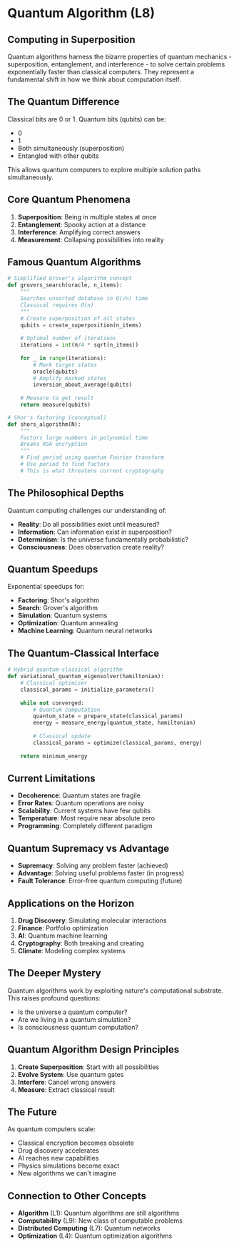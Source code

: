 # Quantum Algorithm (L8)

## Computing in Superposition

Quantum algorithms harness the bizarre properties of quantum mechanics - superposition, entanglement, and interference - to solve certain problems exponentially faster than classical computers. They represent a fundamental shift in how we think about computation itself.

## The Quantum Difference

Classical bits are 0 or 1. Quantum bits (qubits) can be:
- 0
- 1  
- Both simultaneously (superposition)
- Entangled with other qubits

This allows quantum computers to explore multiple solution paths simultaneously.

## Core Quantum Phenomena

1. **Superposition**: Being in multiple states at once
2. **Entanglement**: Spooky action at a distance
3. **Interference**: Amplifying correct answers
4. **Measurement**: Collapsing possibilities into reality

## Famous Quantum Algorithms

```python
# Simplified Grover's algorithm concept
def grovers_search(oracle, n_items):
    """
    Searches unsorted database in O(√n) time
    Classical requires O(n)
    """
    # Create superposition of all states
    qubits = create_superposition(n_items)
    
    # Optimal number of iterations
    iterations = int(π/4 * sqrt(n_items))
    
    for _ in range(iterations):
        # Mark target states
        oracle(qubits)
        # Amplify marked states
        inversion_about_average(qubits)
    
    # Measure to get result
    return measure(qubits)

# Shor's factoring (conceptual)
def shors_algorithm(N):
    """
    Factors large numbers in polynomial time
    Breaks RSA encryption
    """
    # Find period using quantum Fourier transform
    # Use period to find factors
    # This is what threatens current cryptography
```

## The Philosophical Depths

Quantum computing challenges our understanding of:
- **Reality**: Do all possibilities exist until measured?
- **Information**: Can information exist in superposition?
- **Determinism**: Is the universe fundamentally probabilistic?
- **Consciousness**: Does observation create reality?

## Quantum Speedups

Exponential speedups for:
- **Factoring**: Shor's algorithm
- **Search**: Grover's algorithm  
- **Simulation**: Quantum systems
- **Optimization**: Quantum annealing
- **Machine Learning**: Quantum neural networks

## The Quantum-Classical Interface

```python
# Hybrid quantum-classical algorithm
def variational_quantum_eigensolver(hamiltonian):
    # Classical optimizer
    classical_params = initialize_parameters()
    
    while not converged:
        # Quantum computation
        quantum_state = prepare_state(classical_params)
        energy = measure_energy(quantum_state, hamiltonian)
        
        # Classical update
        classical_params = optimize(classical_params, energy)
    
    return minimum_energy
```

## Current Limitations

- **Decoherence**: Quantum states are fragile
- **Error Rates**: Quantum operations are noisy
- **Scalability**: Current systems have few qubits
- **Temperature**: Most require near absolute zero
- **Programming**: Completely different paradigm

## Quantum Supremacy vs Advantage

- **Supremacy**: Solving any problem faster (achieved)
- **Advantage**: Solving useful problems faster (in progress)
- **Fault Tolerance**: Error-free quantum computing (future)

## Applications on the Horizon

1. **Drug Discovery**: Simulating molecular interactions
2. **Finance**: Portfolio optimization
3. **AI**: Quantum machine learning
4. **Cryptography**: Both breaking and creating
5. **Climate**: Modeling complex systems

## The Deeper Mystery

Quantum algorithms work by exploiting nature's computational substrate. This raises profound questions:
- Is the universe a quantum computer?
- Are we living in a quantum simulation?
- Is consciousness quantum computation?

## Quantum Algorithm Design Principles

1. **Create Superposition**: Start with all possibilities
2. **Evolve System**: Use quantum gates
3. **Interfere**: Cancel wrong answers
4. **Measure**: Extract classical result

## The Future

As quantum computers scale:
- Classical encryption becomes obsolete
- Drug discovery accelerates
- AI reaches new capabilities
- Physics simulations become exact
- New algorithms we can't imagine

## Connection to Other Concepts

- **Algorithm** (L1): Quantum algorithms are still algorithms
- **Computability** (L9): New class of computable problems
- **Distributed Computing** (L7): Quantum networks
- **Optimization** (L4): Quantum optimization algorithms